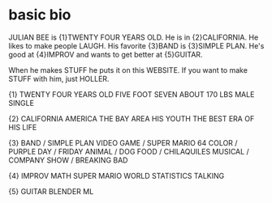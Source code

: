 # basic bio
JULIAN BEE is {1}TWENTY FOUR YEARS OLD. He is in {2}CALIFORNIA. He likes to make people LAUGH. His favorite {3}BAND is {3}SIMPLE PLAN. He's good at {4}IMPROV and wants to get better at {5}GUITAR.

When he makes STUFF he puts it on this WEBSITE. If you want to make STUFF with him, just HOLLER.

{1}
TWENTY FOUR YEARS OLD
FIVE FOOT SEVEN
ABOUT 170 LBS
MALE
SINGLE

{2}
CALIFORNIA
AMERICA
THE BAY AREA
HIS YOUTH
THE BEST ERA OF HIS LIFE

{3}
BAND / SIMPLE PLAN
VIDEO GAME / SUPER MARIO 64
COLOR / PURPLE
DAY / FRIDAY
ANIMAL / DOG
FOOD / CHILAQUILES
MUSICAL / COMPANY
SHOW / BREAKING BAD

{4}
IMPROV
MATH
SUPER MARIO WORLD
STATISTICS
TALKING

{5}
GUITAR
BLENDER
ML